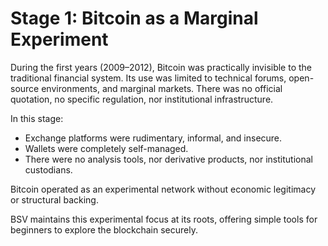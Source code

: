 # Stage 1: Bitcoin as a Marginal Experiment

During the first years (2009–2012), Bitcoin was practically invisible to the traditional financial system. Its use was limited to technical forums, open-source environments, and marginal markets. There was no official quotation, no specific regulation, nor institutional infrastructure.

In this stage:

* Exchange platforms were rudimentary, informal, and insecure.
* Wallets were completely self-managed.
* There were no analysis tools, nor derivative products, nor institutional custodians.

Bitcoin operated as an experimental network without economic legitimacy or structural backing.

BSV maintains this experimental focus at its roots, offering simple tools for beginners to explore the blockchain securely.

